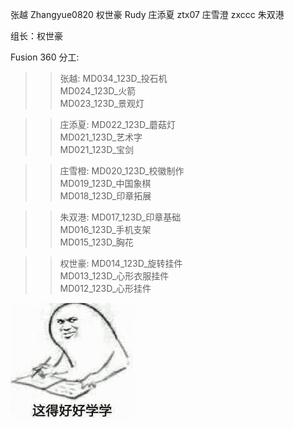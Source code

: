 张越 Zhangyue0820 
权世豪 Rudy
庄添夏 ztx07
庄雪澄 zxccc
朱双港 

组长：权世豪

Fusion 360 分工:
>   >张越:   MD034_123D_投石机\
             MD024_123D_火箭\
             MD023_123D_景观灯
             
>   >庄添夏: MD022_123D_蘑菇灯\
             MD021_123D_艺术字\
             MD021_123D_宝剑
             
>   >庄雪橙: MD020_123D_校徽制作\
             MD019_123D_中国象棋\
             MD018_123D_印章拓展
             
>   >朱双港: MD017_123D_印章基础\
             MD016_123D_手机支架\
             MD015_123D_胸花
             
>   >权世豪: MD014_123D_旋转挂件\
             MD013_123D_心形衣服挂件\
             MD012_123D_心形挂件



![  ](https://github.com/shiep18/embai19/blob/master/Rudy/one.gif)
